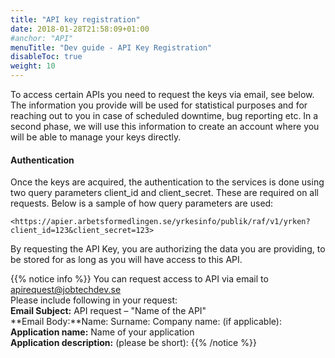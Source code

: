 ```yaml
---
title: "API key registration"
date: 2018-01-28T21:58:09+01:00
#anchor: "API"
menuTitle: "Dev guide - API Key Registration"
disableToc: true
weight: 10
---
```


To access certain APIs you need to request the keys via email, see below. The information you provide will be used for statistical purposes and for reaching out to you in case of scheduled downtime, bug reporting etc. In a second phase, we will use this information to create an account where you will be able to manage your keys directly.
#### Authentication

Once the keys are acquired, the authentication to the services is done using two query parameters client_id and client_secret. These are required on all requests. Below is a sample of how query parameters are used:
```
<https://apier.arbetsformedlingen.se/yrkesinfo/publik/raf/v1/yrken?client_id=123&client_secret=123>
```
By requesting the API Key, you are authorizing the data you are providing, to be stored for as long as you will have access to this API.



{{% notice info %}}
You can request access to API via email to <apirequest@jobtechdev.se>   
Please include following in your request:  
**Email Subject:** API request – "Name of the API"  
**Email Body:**Name:  Surname:  Company name: (if applicable):    
**Application name:** Name of your application  
**Application description:** (please be short):
{{% /notice %}}
